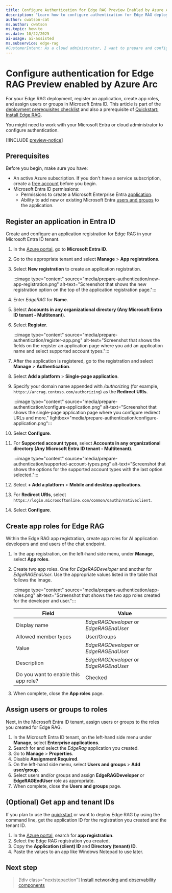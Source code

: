 ```yaml
---
title: Configure Authentication for Edge RAG Preview Enabled by Azure Arc
description: "Learn how to configure authentication for Edge RAG deployment in Azure, including app registration, roles, and user assignments."
author: cwatson-cat
ms.author: cwatson
ms.topic: how-to
ms.date: 10/22/2025
ai-usage: ai-assisted
ms.subservice: edge-rag
#CustomerIntent: As a cloud administrator, I want to prepare and configure authentication for Edge RAG so that I can securely connect to and manage the chat solution.
---
```


# Configure authentication for Edge RAG Preview enabled by Azure Arc

For your Edge RAG deployment, register an application, create app roles, and assign users or groups in Microsoft Entra ID. This article is part of the [deployment prerequisites checklist](complete-prerequisites.md) and also a prerequisite of [Quickstart: Install Edge RAG](quickstart-edge-rag.md).

You might need to work with your Microsoft Entra or cloud administrator to configure authentication.

[!INCLUDE [preview-notice](includes/preview-notice.md)]

## Prerequisites

Before you begin, make sure you have:

- An active Azure subscription. If you don't have a service subscription, create a [free account](https://azure.microsoft.com/pricing/purchase-options/azure-account?cid=msft_learn) before you begin.
-  Microsoft Entra ID  permissions:
   - Permissions to create a Microsoft Enterprise Entra [application](/entra/identity/enterprise-apps/add-application-portal).
   - Ability to add new or existing Microsoft Entra [users and groups](/entra/identity/enterprise-apps/add-application-portal-assign-users) to the application.

## Register an application in Entra ID

Create and configure an application registration for Edge RAG in your Microsoft Entra ID tenant.

1. In the [Azure portal](https://portal.azure.com/), go to **Microsoft Entra ID**.
1. Go to the appropriate tenant and select **Manage** > **App registrations**.
1. Select **New registration** to create an application registration.

	:::image type="content" source="media/prepare-authentication/new-app-registration.png" alt-text="Screenshot that shows the new registration option on the top of the application registration page.":::

1. Enter *EdgeRAG* for **Name**.

1. Select **Accounts in any organizational directory (Any Microsoft Entra ID tenant - Multitenant**).

1. Select **Register**.

	:::image type="content" source="media/prepare-authentication/register-app.png" alt-text="Screenshot that shows the fields on the register an application page where you add an application name and select supported account types.":::

1. After the application is registered, go to the registration and select **Manage** > **Authentication**.

1. Select **Add a platform** > **Single-page application**.

1. Specify your domain name appended with */authorizing* (for example, `https://arcrag.contoso.com/authorizing`)  as the **Redirect URIs**.

	:::image type="content" source="media/prepare-authentication/configure-application.png" alt-text="Screenshot that shows the single-page application page where you configure redirect URLs and more." lightbox="media/prepare-authentication/configure-application.png":::

1. Select **Configure**.
1. For **Supported account types**, select **Accounts in any organizational directory (Any Microsoft Entra ID tenant - Multitenant)**.

	:::image type="content" source="media/prepare-authentication/supported-account-types.png" alt-text="Screenshot that shows the options for the supported account types with the last option selected.":::

1. Select **+ Add a platform** > **Mobile and desktop applications**.
1. For **Redirect URIs**, select `https://login.microsoftonline.com/common/oauth2/nativeclient`.

1. Select **Configure**.

## Create app roles for Edge RAG

Within the Edge RAG app registration, create app roles for AI application developers and end users of the chat endpoint.

1. In the app registration, on the left-hand side menu, under **Manage**, select **App roles**.
1. Create two app roles. One for *EdgeRAGDeveloper* and another for *EdgeRAGEndUser*. Use the appropriate values listed in the table that follows the image.

	:::image type="content" source="media/prepare-authentication/app-roles.png" alt-text="Screenshot that shows the two app roles created for the developer and user.":::


   | Field  | Value |
   |--------|-------|
   | Display name     |   *EdgeRAGDeveloper* or *EdgeRAGEndUser*      |
   | Allowed member types   |  User/Groups       |
   | Value    |    *EdgeRAGDeveloper* or *EdgeRAGEndUser*        |
   | Description    |  *EdgeRAGDeveloper* or *EdgeRAGEndUser*          |
   | Do you want to enable this app role? | Checked |

1. When complete, close the **App roles** page.

## Assign users or groups to roles

Next, in the Microsoft Entra ID tenant, assign users or groups to the roles you created for Edge RAG.

1. In the Microsoft Entra ID tenant, on the left-hand side menu under **Manage**, select **Enterprise applications**.
1. Search for and select the *EdgeRag* application you created.
1. Go to **Manage** > **Properties**.
1. Disable **Assignment Required**.
1. On the left-hand side menu, select **Users and groups** > **Add user/group**.
1. Select users and/or groups and assign **EdgeRAGDeveloper** or **EdgeRAGEndUser** role as appropriate.
1. When complete, close the **Users and groups** page.

## (Optional) Get app and tenant IDs

If you plan to use the [quickstart](quickstart-edge-rag.md) or want to deploy Edge RAG by using the command line, get the application ID for the registration you created and the tenant ID.

1. In the [Azure portal](https://portal.azure.com/), search for **app registration**.
1. Select the Edge RAG registration you created.
1. Copy the **Application (client) ID** and **Directory (tenant) ID**.
1. Paste the values to an app like Windows Notepad to use later.


## Next step

> [!div class="nextstepaction"]
> [Install networking and observability components](prepare-networking-observability.md)